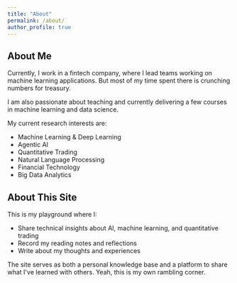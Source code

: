 ```yaml
---
title: "About"
permalink: /about/
author_profile: true
---
```


## About Me

Currently, I work in a fintech company, where I lead teams working on machine learning applications. But most of my time spent there is crunching numbers for treasury.

I am also passionate about teaching and currently delivering a few courses in machine learning and data science.

My current research interests are:
- Machine Learning & Deep Learning
- Agentic AI
- Quantitative Trading
- Natural Language Processing
- Financial Technology
- Big Data Analytics

## About This Site

This is my playground where I:
- Share technical insights about AI, machine learning, and quantitative trading
- Record my reading notes and reflections
- Write about my thoughts and experiences

The site serves as both a personal knowledge base and a platform to share what I've learned with others. Yeah, this is my own rambling corner.
